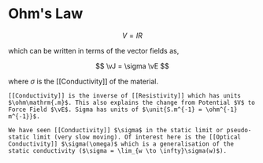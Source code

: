 # Ohm's Law

$$ V = IR $$

which can be written in terms of the vector fields as,

$$ \vJ = \sigma \vE $$

where $\sigma$ is the [[Conductivity]] of the material.

```ad-note
[[Conductivity]] is the inverse of [[Resistivity]] which has units $\ohm\mathrm{.m}$. This also explains the change from Potential $V$ to Force Field $\vE$. Sigma has units of $\unit{S.m^{-1} = \ohm^{-1} m^{-1}}$.

We have seen [[Conductivity]] $\sigma$ in the static limit or pseudo-static limit (very slow moving). Of interest here is the [[Optical Conductivity]] $\sigma(\omega)$ which is a generalisation of the static conductivity ($\sigma = \lim_{w \to \infty}\sigma(w)$).
```